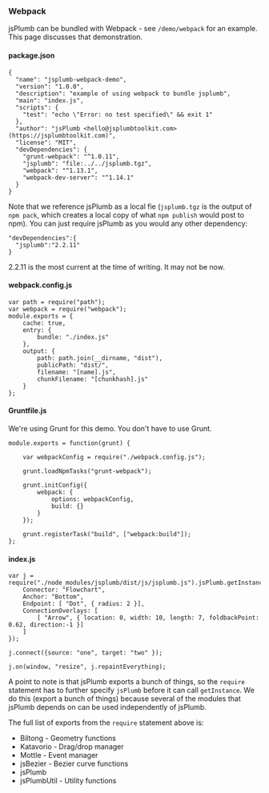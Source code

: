 ### Webpack

jsPlumb can be bundled with Webpack - see `/demo/webpack` for an example. This page discusses that demonstration.

#### package.json

```
{
  "name": "jsplumb-webpack-demo",
  "version": "1.0.0",
  "description": "example of using webpack to bundle jsplumb",
  "main": "index.js",
  "scripts": {
    "test": "echo \"Error: no test specified\" && exit 1"
  },
  "author": "jsPlumb <hello@jsplumbtoolkit.com> (https://jsplumbtoolkit.com)",
  "license": "MIT",
  "devDependencies": {
    "grunt-webpack": "^1.0.11",
    "jsplumb": "file:../../jsplumb.tgz",
    "webpack": "^1.13.1",
    "webpack-dev-server": "^1.14.1"
  }
}
```

Note that we reference jsPlumb as a local fie (`jsplumb.tgz` is the output of `npm pack`, which creates a local copy of
what `npm publish` would post to npm). You can just require jsPlumb as you would any other dependency:

```
"devDependencies":{
  "jsplumb":"2.2.11"
}
```

2.2.11 is the most current at the time of writing. It may not be now.


#### webpack.config.js

```
var path = require("path");
var webpack = require("webpack");
module.exports = {
    cache: true,
    entry: {
        bundle: "./index.js"
    },
    output: {
        path: path.join(__dirname, "dist"),
        publicPath: "dist/",
        filename: "[name].js",
        chunkFilename: "[chunkhash].js"
    }
};
```


#### Gruntfile.js

We're using Grunt for this demo. You don't have to use Grunt.


```
module.exports = function(grunt) {

    var webpackConfig = require("./webpack.config.js");

    grunt.loadNpmTasks("grunt-webpack");

    grunt.initConfig({
        webpack: {
            options: webpackConfig,
            build: {}
        }
    });

    grunt.registerTask("build", ["webpack:build"]);
};

```


#### index.js


```
var j = require("./node_modules/jsplumb/dist/js/jsplumb.js").jsPlumb.getInstance({
    Connector: "Flowchart",
    Anchor: "Bottom",
    Endpoint: [ "Dot", { radius: 2 }],
    ConnectionOverlays: [
        [ "Arrow", { location: 0, width: 10, length: 7, foldbackPoint: 0.62, direction:-1 }]
    ]
});

j.connect({source: "one", target: "two" });

j.on(window, "resize", j.repaintEverything);

```

A point to note is that jsPlumb exports a bunch of things, so the `require` statement has to further specify `jsPlumb`
before it can call `getInstance`. We do this (export a bunch of things) because several of the modules that jsPlumb
depends on can be used independently of jsPlumb.

The full list of exports from the `require` statement above is:

- Biltong  - Geometry functions
- Katavorio - Drag/drop manager
- Mottle    - Event manager
- jsBezier  - Bezier curve functions
- jsPlumb   
- jsPlumbUtil - Utility functions

